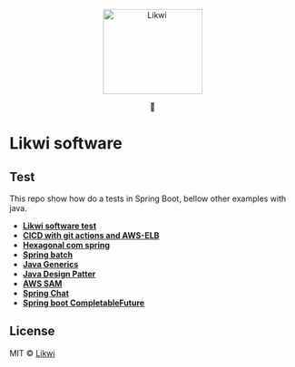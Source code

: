<p align="center">
  <a href="https://likwi.com.br">
    <img src="https://s3.amazonaws.com/repositorioArquivos/likwi/likwi/site/logos+likwi/logo_v1.png" height="150" width="175" alt="Likwi" />
  </a>
</p>

<p align="center">🚀</p>



# Likwi software 



## Test

This repo show how do a tests in Spring Boot, bellow other examples with java.

- **[Likwi software test](https://github.com/renatofagalde/likwi-software-test)**
- **[CICD with git actions and AWS-ELB](https://github.com/renatofagalde/likwitech)**
- **[Hexagonal com spring](https://github.com/renatofagalde/arquitetura-hexagonal)**
- **[Spring batch](https://github.com/renatofagalde/springbatch_files_2_sql)**
- **[Java Generics](https://github.com/renatofagalde/generics)**
- **[Java Design Patter](https://github.com/renatofagalde/designpattern)**
- **[AWS SAM](https://github.com/renatofagalde/sam-crud-demo-java8)**
- **[Spring Chat](https://github.com/renatofagalde/spring-chat-app)**
- **[Spring boot CompletableFuture](https://github.com/renatofagalde/springboot-completablefuture)**


## License

MIT © [Likwi](https://likwi.com.br)
